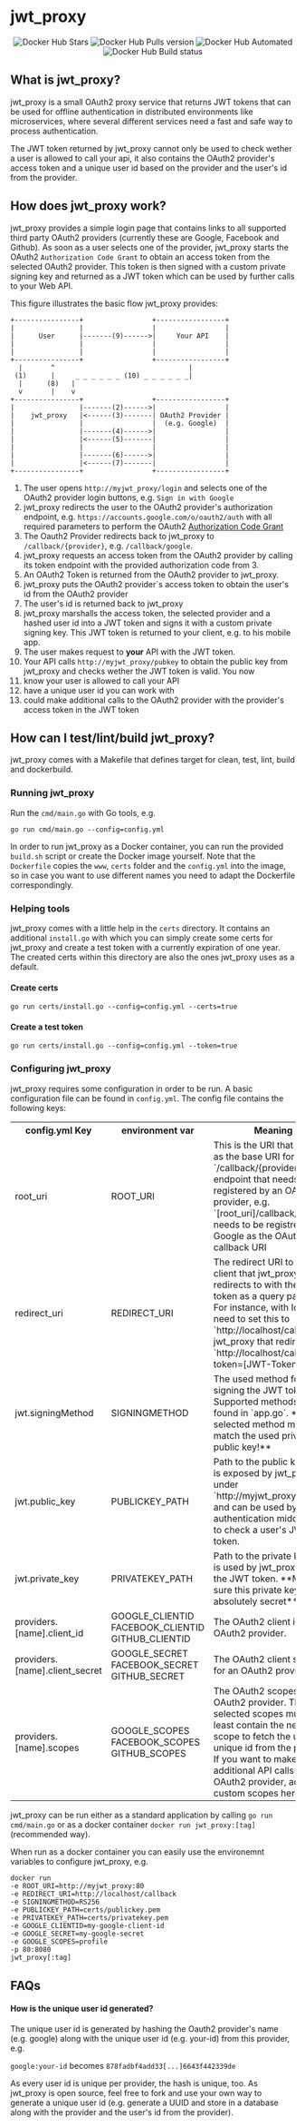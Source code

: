 # jwt_proxy

<p align="center">
    <img src="https://img.shields.io/docker/stars/krinklesaurus/jwt_proxy.svg"
          alt="Docker Hub Stars">
    <img src="https://img.shields.io/docker/pulls/krinklesaurus/jwt_proxy.svg"
          alt="Docker Hub Pulls version">
    <img src="https://img.shields.io/docker/automated/krinklesaurus/jwt_proxy.svg"
          alt="Docker Hub Automated">
    <img src="https://img.shields.io/docker/build/krinklesaurus/jwt_proxy.svg"
          alt="Docker Hub Build status">
</p>


## What is jwt_proxy?

jwt_proxy is a small OAuth2 proxy service that returns JWT tokens that can be used for offline authentication in distributed environments like microservices, where several different services need a fast and safe way to process authentication.

The JWT token returned by jwt_proxy cannot only be used to check wether a user is allowed to call your api, it also contains the OAuth2 provider's access token and a unique user id based on the provider and the user's id from the provider.

## How does jwt_proxy work?

jwt_proxy provides a simple login page that contains links to all supported third party OAuth2 providers (currently these are Google, Facebook and Github). As soon as a user selects one of the provider, jwt_proxy starts the OAuth2 `Authorization Code Grant` to obtain an access token from the selected OAuth2 provider. This token is then signed with a custom private signing key and returned as a JWT token which can be used by further calls to your Web API.

This figure illustrates the basic flow jwt_proxy provides:

```
+----------------+                 +-----------------+
|                |                 |                 |
|      User      |-------(9)------>|     Your API    |
|                |                 |                 |
|                |                 |                 |
+----------------+                 +-----------------+
  |       ^                                 |
 (1)      |     _ _ _ _ _ _ (10) _ _ _ _ _ _|
  |      (8)   |         
  v       |    v
+----------------+                 +-----------------+
|                |-------(2)------>|                 |
|    jwt_proxy   |<------(3)-------| OAuth2 Provider |
|                |                 |  (e.g. Google)  |
|                |-------(4)------>|                 |
|                |<------(5)-------|                 |
|                |                 |                 |
|                |-------(6)------>|                 |
|                |<------(7)-------|                 |
+----------------+                 +-----------------+                        

```
1. The user opens `http://myjwt_proxy/login` and selects one of the OAuth2 provider login buttons, e.g. `Sign in with Google`
2. jwt_proxy redirects the user to the OAuth2 provider's authorization endpoint, e.g. `https://accounts.google.com/o/oauth2/auth` with all required parameters to perform the OAuth2 [Authorization Code Grant](https://tools.ietf.org/html/rfc6749#section-4.1)
3. The Oauth2 Provider redirects back to jwt_proxy to `/callback/{provider}`, e.g. `/callback/google`.
4. jwt_proxy requests an access token from the OAuth2 provider by calling its token endpoint with the provided authorization code from 3.
5. An OAuth2 Token is returned from the OAuth2 provider to jwt_proxy.
6. jwt_proxy puts the OAuth2 provider`s access token to obtain the user's id from the OAuth2 provider
7. The user's id is returned back to jwt_proxy
8. jwt_proxy marshalls the access token, the selected provider and a hashed user id into a JWT token and signs it with a custom private signing key. This JWT token is returned to your client, e.g. to his mobile app.
9. The user makes request to **your** API with the JWT token.
10. Your API calls `http://myjwt_proxy/pubkey` to obtain the public key from jwt_proxy and checks wether the JWT token is valid. You now
  1. know your user is allowed to call your API
  2. have a unique user id you can work with
  3. could make additional calls to the OAuth2 provider with the provider's access token in the JWT token

 ## How can I test/lint/build jwt_proxy?
 
 jwt_proxy comes with a Makefile that defines target for clean, test, lint, build and dockerbuild.

 ### Running jwt_proxy

 Run the `cmd/main.go` with Go tools, e.g.

 ```
 go run cmd/main.go --config=config.yml
 ```

 In order to run jwt_proxy as a Docker container, you can run the provided `build.sh` script or create the Docker image yourself. Note that the `Dockerfile` copies the `www`, `certs` folder and the `config.yml` into the image, so in case you want to use different names you need to adapt the Dockerfile correspondingly.

 ### Helping tools

 jwt_proxy comes with a little help in the `certs` directory. It contains an additional `install.go` with which you can simply create some certs for jwt_proxy and create a test token with a currently expiration of one year. The created certs within this directory are also the ones jwt_proxy uses as a default.

 #### Create certs

 ```
 go run certs/install.go --config=config.yml --certs=true
 ```

 #### Create a test token

 ```
 go run certs/install.go --config=config.yml --token=true
 ```

 ### Configuring jwt_proxy

jwt_proxy requires some configuration in order to be run. A basic configuration file can be found in `config.yml`. The config file contains the following keys:

<table>
  <tr>
    <th>config.yml Key</th>
    <th>environment var</th>
    <th>Meaning</th>
  </tr>
  <tr>
    <td>root_uri</td>
    <td>ROOT_URI</td>  
    <td>This is the URI that is used as the base URI for the `/callback/{provider}` endpoint that needs to be registered by an OAuth2 provider, e.g. `[root_uri]/callback/google` needs to be registred by Google as the OAuth2 callback URI</td>
  <tr>
  <tr>
    <td>redirect_uri</td>  
    <td>REDIRECT_URI</td>
    <td>The redirect URI to the client that jwt_proxy redirects to with the JWT token as a query parameter. For instance, with Ionic you need to set this to `http://localhost/callback`. jwt_proxy that redirects to `http://localhost/callback?token=[JWT-Token]`</td>
  <tr>
  <tr>
    <td>jwt.signingMethod</td>  
    <td>SIGNINGMETHOD</td>
    <td>The used method for signing the JWT token. Supported methods can be found in `app.go`. **The selected method must match the used private and public key!**</td>
  <tr>
  <tr>
    <td>jwt.public_key</td>  
    <td>PUBLICKEY_PATH</td>
    <td>Path to the public key that is exposed by jwt_proxy under `http://myjwt_proxy/pubkey` and can be used by your authentication middleware to check a user's JWT token.</td>
  <tr>
  <tr>
    <td>jwt.private_key</td>  
    <td>PRIVATEKEY_PATH</td>
    <td>Path to the private key that is used by jwt_proxy to sign the JWT token. **Make sure this private key stays absolutely secret**</td>
  <tr>  
  <tr>
    <td>providers.[name].client_id</td>  
    <td>
      GOOGLE_CLIENTID
      FACEBOOK_CLIENTID
      GITHUB_CLIENTID
    </td>
    <td>The OAuth2 client id for an OAuth2 provider.</td>
  <tr>     
  <tr>
    <td>providers.[name].client_secret</td>  
    <td>
      GOOGLE_SECRET
      FACEBOOK_SECRET
      GITHUB_SECRET
    </td>    
    <td>The OAuth2 client secret for an OAuth2 provider.</td>
  <tr>
  <tr>
    <td>providers.[name].scopes</td>
    <td>
      GOOGLE_SCOPES
      FACEBOOK_SCOPES
      GITHUB_SCOPES
    </td>        
    <td>The OAuth2 scopes for an OAuth2 provider. The selected scopes must at least contain the necessary scope to fetch the user's unique id from the provider. If you want to make additional API calls to the OAuth2 provider, add your custom scopes here.</td>
  <tr>        
</table>

 jwt_proxy can be run either as a standard application by calling `go run cmd/main.go` or as a docker container `docker run jwt_proxy:[tag]`(recommended way).

 When run as a docker container you can easily use the environemnt variables to configure jwt_proxy, e.g.
 ```
docker run
-e ROOT_URI=http://myjwt_proxy:80
-e REDIRECT_URI=http://localhost/callback
-e SIGNINGMETHOD=RS256
-e PUBLICKEY_PATH=certs/publickey.pem
-e PRIVATEKEY_PATH=certs/privatekey.pem
-e GOOGLE_CLIENTID=my-google-client-id
-e GOOGLE_SECRET=my-google-secret
-e GOOGLE_SCOPES=profile
-p 80:8080
jwt_proxy[:tag]
 ```

 ## FAQs

 #### How is the unique user id generated?

 The unique user id is generated by hashing the Oauth2 provider's name (e.g. google) along with the unique user id (e.g. your-id) from this provider, e.g.

  `google:your-id` becomes `878fadbf4add33[...]6643f442339de`

  As every user id is unique per provider, the hash is unique, too. As jwt_proxy is open source, feel free to fork and use your own way to generate a unique user id (e.g. generate a UUID and store in a database along with the provider and the user's id from the provider).
